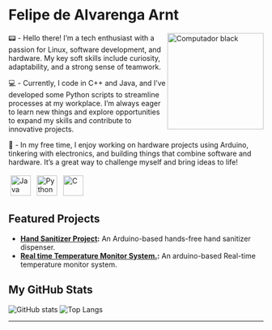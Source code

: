 # Felipe de Alvarenga Arnt
<img src="https://github.com/user-attachments/assets/5c60dfc6-9e99-4d18-968b-80f7d3c163c2" width="190" align="right" alt="Computador black"/> 

<!--<img src="https://your-valid-image-url-here" width="190" align="right" alt="Profile Picture"/>!-->


:pager: - Hello there! I’m a tech enthusiast with a passion for Linux, software development, and hardware. My key soft skills include curiosity, adaptability, and a strong sense of teamwork.

:computer: - Currently, I code in C++ and Java, and I’ve developed some Python scripts to streamline processes at my workplace. I’m always eager to learn new things and explore opportunities to expand my skills and contribute to innovative projects.

:vhs: - In my free time, I enjoy working on hardware projects using Arduino, tinkering with electronics, and building things that combine software and hardware. It’s a great way to challenge myself and bring ideas to life!

<!--:arrow_right: Check out my [Arduino projects](https://github.com/FelipeArnt/HandSanitizerProject), where I’ve built a hands-free hand sanitizer dispenser!-->

<p align="left">
<img src="https://img.shields.io/badge/Java-ED8B00?style=for-the-badge&logo=java&logoColor=white" alt="Java" height="40" style="vertical-align:top; margin:4px">
<img src="https://img.shields.io/badge/Python-14354C?style=for-the-badge&logo=python&logoColor=white" alt="Python" height="40" style="vertical-align:top; margin:4px">
<img src="https://img.shields.io/badge/c-%2300599C.svg?style=for-the-badge&logo=c&logoColor=white" alt="C" height="40" style="vertical-align:top; margin:4px">
</p>

## Featured Projects
- **[Hand Sanitizer Project](https://github.com/FelipeArnt/HandSanitizerProject):** An Arduino-based hands-free hand sanitizer dispenser.
- **[Real time Temperature Monitor System.](https://github.com/FelipeArnt/Temperature-Monitoring-System):** An arduino-based Real-time temperature monitor system.

## My GitHub Stats
![GitHub stats](https://github-readme-stats.vercel.app/api?username=felipearnt&show_icons=true&theme=tokyonight)
![Top Langs](https://github-readme-stats.vercel.app/api/top-langs/?username=felipearnt&theme=tokyonight)

---
